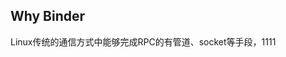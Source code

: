 ## Why Binder
Linux传统的通信方式中能够完成RPC的有管道、socket等手段，1111


<!--stackedit_data:
eyJoaXN0b3J5IjpbLTIwMzE4Mjk5MTRdfQ==
-->